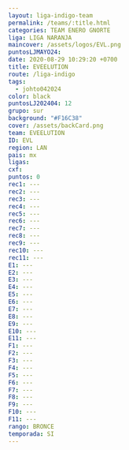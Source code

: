 ```yaml
---
layout: liga-indigo-team
permalink: /teams/:title.html
categories: TEAM ENERO GNORTE
liga: LIGA NARANJA
maincover: /assets/logos/EVL.png
puntosLJMAYO24: 
date: 2020-08-29 10:29:20 +0700
title: EVEELUTION
route: /liga-indigo
tags:
  - johto042024
color: black
puntosLJ202404: 12
grupo: sur
background: "#F16C38"
cover: /assets/backCard.png
team: EVEELUTION
ID: EVL
region: LAN
pais: mx
ligas: 
cxf: 
puntos: 0
rec1: ---
rec2: ---
rec3: ---
rec4: ---
rec5: ---
rec6: ---
rec7: ---
rec8: ---
rec9: ---
rec10: ---
rec11: ---
E1: ---
E2: ---
E3: ---
E4: ---
E5: ---
E6: ---
E7: ---
E8: ---
E9: ---
E10: ---
E11: ---
F1: ---
F2: ---
F3: ---
F4: ---
F5: ---
F6: ---
F7: ---
F8: ---
F9: ---
F10: ---
F11: ---
rango: BRONCE
temporada: SI
---
```

